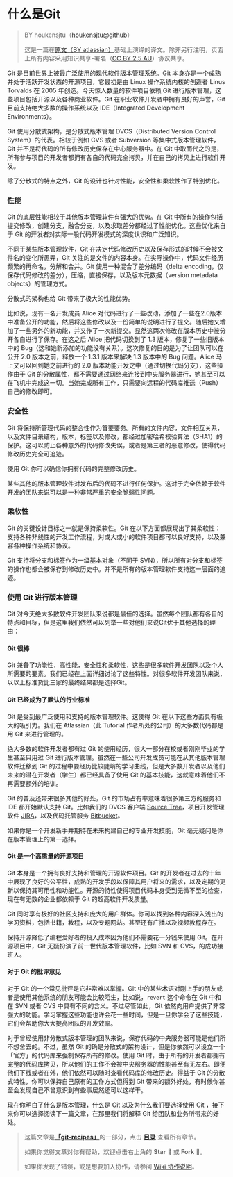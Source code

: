 # 什么是Git

> BY houkensjtu（[houkensjtu@github](https://github.com/houkensjtu)）
>
> 这是一篇在[原文（BY atlassian）](https://www.atlassian.com/git/tutorials/what-is-git)基础上演绎的译文。除非另行注明，页面上所有内容采用知识共享-署名（[CC BY 2.5 AU](http://creativecommons.org/licenses/by/2.5/au/deed.zh)）协议共享。

Git 是目前世界上被最广泛使用的现代软件版本管理系统。Git 本身亦是一个成熟并处于活跃开发状态的开源项目，它最初是由 Linux 操作系统内核的创造者 Linus Torvalds 在 2005 年创造。今天惊人数量的软件项目依赖 Git 进行版本管理，这些项目包括开源以及各种商业软件。Git 在职业软件开发者中拥有良好的声誉，Git 目前支持绝大多数的操作系统以及 IDE（Integrated Development Environments）。

Git 使用分散式架构，是分散式版本管理 DVCS（Distributed Version Control System）的代表。相较于例如 CVS 或者 Subversion 等集中式版本管理软件，Git 并不是将代码的所有修改历史保存在中心服务器中。在 Git 中取而代之的是，所有参与项目的开发者都拥有各自的代码完全拷贝，并在自己的拷贝上进行软件开发。

除了分散式的特点之外，Git 的设计也针对性能，安全性和柔软性作了特别优化。

### 性能

Git 的底层性能相较于其他版本管理软件有强大的优势。在 Git 中所有的操作包括提交修改，创建分支，融合分支，以及求取差分都经过了性能优化。这些优化来自于 Git 的开发者对实际一般代码开发模式的深度认识和广泛知识。

不同于某些版本管理软件，Git 在决定代码修改历史以及保存形式的时候不会被文件名的变化所愚弄，Git 关注的是文件的内容本身。在实际操作中，代码文件经历频繁的再命名，分解和合并。Git 使用一种混合了差分编码（delta encoding，仅保存代码修改的差分），压缩，直接保存，以及版本元数据（version metadata objects）的管理方式。

分散式的架构也给 Git 带来了极大的性能优势。

比如说，现有一名开发成员 Alice 对代码进行了一些改动，添加了一些在2.0版本中准备公开的功能，然后将这些修改以及一份简单的说明进行了提交。随后她又增加了一些另外的新功能，并又作了一次新提交。显然这两次修改在版本历史中被分开各自进行了保存。在这之后 Alice 把代码切换到了 1.3 版本，修复了一些旧版本中的 Bug（这和她新添加的功能没有关系）。这次修复的目的是为了让团队可以在公开 2.0 版本之前，释放一个 1.3.1 版本来解决 1.3 版本中的 Bug 问题。Alice 马上又可以回到她之前进行的 2.0 版本功能开发之中（通过切换代码分支），这些操作由于 Git 的分散属性，都不需要通过网络来连接到中央服务器进行，她甚至可以在飞机中完成这一切。当她完成所有工作，只需要向远程的代码库推送（Push）自己的修改即可。

### 安全性

Git 将保持所管理代码的整合性作为首要要务。所有的文件内容，文件相互关系，以及文件目录结构，版本，标签以及修改，都经过加密哈希校验算法（SHA1）的保护。这可以防止各种意外的代码修改失误，或者是第三者的恶意修改，使得代码修改历史完全可追迹。

使用 Git 你可以确信你拥有代码的完整修改历史。

某些其他的版本管理软件对发布后的代码不进行任何保护。这对于完全依赖于软件开发的团队来说可以是一种非常严重的安全脆弱性问题。

### 柔软性

Git 的关键设计目标之一就是保持柔软性。Git 在以下方面都展现出了其柔软性：支持各种非线性的开发工作流程，对或大或小的软件项目都可以良好支持，以及兼容各种操作系统和协议。

Git 支持将分支和标签作为一级基本对象（不同于 SVN），所以所有对分支和标签的操作也都会被保存到修改历史中。并不是所有的版本管理软件支持这一层面的追迹。

### 使用 Git 进行版本管理

Git 对今天绝大多数软件开发团队来说都是最佳的选择。虽然每个团队都有各自的特点和目标，但是这里我们依然可以列举一些对他们来说Git优于其他选择的理由：

#### Git 很棒

Git 兼备了功能性，高性能，安全性和柔软性，这些是很多软件开发团队以及个人所需要的要素。我们已经在上面详细讨论了这些特性。对很多软件开发团队来说，以以上标准货比三家的最终结果都是选择Git。

#### Git 已经成为了默认的行业标准

Git 是受到最广泛使用和支持的版本管理软件。这使得 Git 在以下这些方面具有极大的吸引力。我们在 Atlassian（此 Tutorial 作者所处的公司）的大多数代码都是用 Git 来进行管理的。

绝大多数的软件开发者都有过 Git 的使用经历，很大一部分在校或者刚刚毕业的学生甚至只用过 Git 进行版本管理。虽然在一些公司开发成员可能在从其他版本管理软件迁移到 Git 的过程中要经历比较陡峭的学习曲线，但是大多数开发者以及他们未来的潜在开发者（学生）都已经具备了使用 Git 的基本技能，这就意味着他们不再需要额外的培训。

Git 的普及还带来很多其他的好处，Git 的市场占有率意味着很多第三方的服务和 IDE 都开始默认支持 Git。比如我们的 DVCS 客户端 [Source
Tree](https://www.atlassian.com/software/sourcetree)，项目开发管理软件 [JIRA](https://www.atlassian.com/software/jira)，以及代码托管服务 [Bitbucket](https://www.atlassian.com/software/bitbucket)。

如果你是一个开发新手并期待在未来构建自己的专业开发技能，Git 毫无疑问是你在版本管理上的第一选择。

#### Git 是一个高质量的开源项目

Git 本身是一个拥有良好支持和管理的开源软件项目。Git 的开发者在过去的十年中展现了良好的公平性，成熟的开发手段以保障其用户将来的需求，以及定期的更新以保持其可用性和功能性。开源的特性使得项目代码本身受到无微不至的检查，现在有无数的企业都依赖于 Git 的超高软件开发质量。

Git 同时享有极好的社区支持和庞大的用户群体。你可以找到各种内容深入浅出的学习资料，包括书籍，教程，以及专题网站。甚至还有广播以及视频教程存在。

保持开源降低了编程爱好者的投入成本因为他们不需要花一分钱来使用 Git。在开源项目中，Git 无疑扮演了前一世代版本管理软件，比如 SVN 和 CVS，的成功接班人。

#### 对于 Git 的批评意见

对于 Git 的一个常见批评是它非常难以掌握。Git 中的某些术语对刚上手的朋友或者是使用其他系统的朋友可能会比较陌生，比如说，`revert` 这个命令在 Git 中和在 SVN 或者 CVS 中具有不同的含义。不过尽管如此，Git 依然向用户提供了非常强大的功能。学习掌握这些功能也许会花一些时间，但是一旦你学会了这些技能，它们会帮助你大大提高团队的开发效率。

对于曾经使用非分散式版本管理的团队来说，保存代码的中央服务器可能是他们所不想舍去的。不过，虽然 Git 的确是分散式的架构设计，但是你依然可以设立一个「官方」的代码库来强制保存所有的修改。使用 Git 时，由于所有的开发者都拥有完整的代码库拷贝，所以他们的工作不会被中央服务器的性能甚至有无左右。即便他们下线或者在外，他们依然可以随时查看代码库的修改历史。得益于 Git 的分散式特性，你可以保持自己原有的工作方式但得到 Git 带来的额外好处，有时候你甚至会发现自己不曾意识到有些事居然还可以这样干。

现在你明白了什么是版本管理，什么是 Git 以及为什么我们要选择使用 Git ，接下来你可以选择阅读下一篇文章，在那里我们将解释 Git 给团队和业务所带来的好处。


> 这篇文章是[**「git-recipes」**](https://github.com/geeeeeeeeek/git-recipes/)的一部分，点击 [**目录**](https://github.com/geeeeeeeeek/git-recipes/wiki/) 查看所有章节。
>
> 如果你觉得文章对你有帮助，欢迎点击右上角的 **Star** :star2: 或 **Fork** :fork_and_knife:。
>
> 如果你发现了错误，或是想要加入协作，请参阅 [Wiki 协作说明](https://github.com/geeeeeeeeek/git-recipes/issues/1)。
